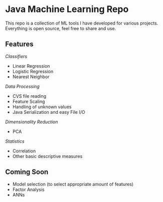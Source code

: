 Java Machine Learning Repo
=
This repo is a collection of ML tools I have developed for various projects. Everything is open source, feel free to share and use. 

Features
-
*Classifiers*
- Linear Regression
- Logistic Regression
- Nearest Neighbor

*Data Processing*
- CVS file reading
- Feature Scaling
- Handling of unknown values
- Java Serialization and easy File I/O

*Dimensionality Reduction*
- PCA

*Statistics*
- Correlation
- Other basic descriptive measures

Coming Soon
-
- Model selection (to select appropriate amount of features)
- Factor Analysis
- ANNs


